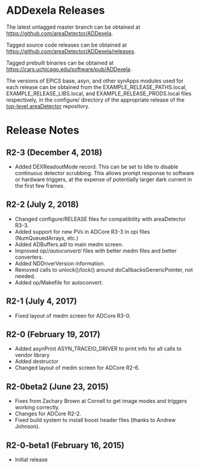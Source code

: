 ADDexela Releases
======================

The latest untagged master branch can be obtained at
https://github.com/areaDetector/ADDexela.

Tagged source code releases can be obtained at 
https://github.com/areaDetector/ADDexela/releases.

Tagged prebuilt binaries can be obtained at
https://cars.uchicago.edu/software/pub/ADDexela.

The versions of EPICS base, asyn, and other synApps modules used for each release can be obtained from 
the EXAMPLE_RELEASE_PATHS.local, EXAMPLE_RELEASE_LIBS.local, and EXAMPLE_RELEASE_PRODS.local
files respectively, in the configure/ directory of the appropriate release of the 
[top-level areaDetector](https://github.com/areaDetector/areaDetector) repository.


Release Notes
=============

R2-3 (December 4, 2018)
----
* Added DEXReadoutMode record.  This can be set to Idle to disable continuous detector scrubbing.
  This allows prompt response to software or hardware triggers, at the expense of potentially larger 
  dark current in the first few frames.


R2-2 (July 2, 2018)
----
* Changed configure/RELEASE files for compatibility with areaDetector R3-3.
* Added support for new PVs in ADCore R3-3 in opi files (NumQueuedArrays, etc.)
* Added ADBuffers.adl to main medm screen.
* Improved op/*/autoconvert/* files with better medm files and better converters.
* Added NDDriverVersion information.
* Removed calls to unlock()/lock() around doCallbacksGenericPointer, not needed.
* Added op/Makefile for autoconvert.


R2-1 (July 4, 2017)
----
* Fixed layout of medm screen for ADCore R3-0.

R2-0 (February 19, 2017)
----
* Added asynPrint ASYN_TRACEIO_DRIVER to print info for all calls to vendor library
* Added destructor
* Changed layout of medm screen for ADCore R2-6.


R2-0beta2 (June 23, 2015)
----
* Fixes from Zachary Brown at Cornell to get image modes and triggers working correctly.
* Changes for ADCore R2-2.
* Fixed build system to install boost header files (thanks to Andrew Johnson).


R2-0-beta1 (February 16, 2015)
----
* Initial release

